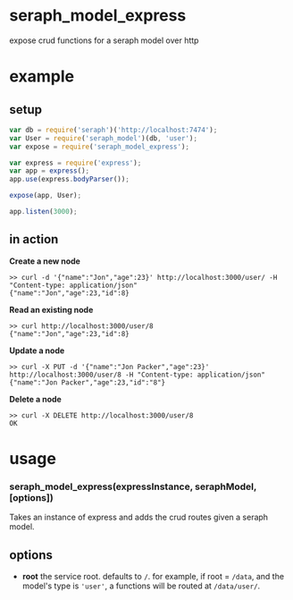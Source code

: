 seraph_model_express
====================

expose crud functions for a seraph model over http

# example

## setup

```javascript
var db = require('seraph')('http://localhost:7474');
var User = require('seraph_model')(db, 'user');
var expose = require('seraph_model_express');

var express = require('express');
var app = express();
app.use(express.bodyParser());

expose(app, User);

app.listen(3000);
```

## in action

__Create a new node__
```
>> curl -d '{"name":"Jon","age":23}' http://localhost:3000/user/ -H "Content-type: application/json"
{"name":"Jon","age":23,"id":8}
```

__Read an existing node__
```
>> curl http://localhost:3000/user/8
{"name":"Jon","age":23,"id":8}
```

__Update a node__
```
>> curl -X PUT -d '{"name":"Jon Packer","age":23}' http://localhost:3000/user/8 -H "Content-type: application/json"
{"name":"Jon Packer","age":23,"id":"8"}
```

__Delete a node__
```
>> curl -X DELETE http://localhost:3000/user/8
OK
```

# usage
### seraph_model_express(expressInstance, seraphModel, [options])

Takes an instance of express and adds the crud routes given a seraph model.

## options
* __root__ the service root. defaults to `/`. for example, if root = `/data`,
  and the model's type is `'user'`, a functions will be routed at
  `/data/user/`.